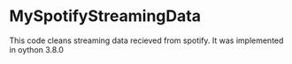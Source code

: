 # MySpotifyStreamingData
This code cleans streaming data recieved from spotify. 
It was implemented in oython 3.8.0
